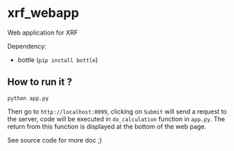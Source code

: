 # xrf_webapp
Web application for XRF

Dependency:
- bottle (`pip install bottle`)

## How to run it ?

`python app.py`

Then go to `http://localhost:8099`, clicking on `Submit` will send a request to the server,
code will be executed in `do_calculation` function in `app.py`. The return from this function
is displayed at the bottom of the web page.

See source code for more doc ;)

